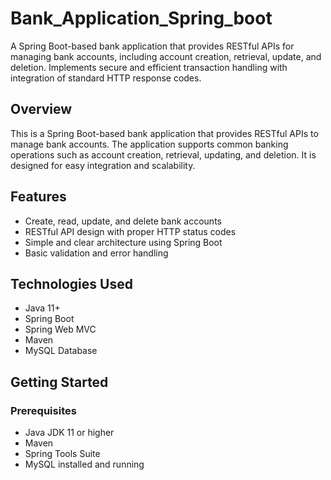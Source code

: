 # Bank_Application_Spring_boot
A Spring Boot-based bank application that provides RESTful APIs for managing bank accounts, including account creation, retrieval, update, and deletion. Implements secure and efficient transaction handling with integration of standard HTTP response codes.

## Overview
This is a Spring Boot-based bank application that provides RESTful APIs to manage bank accounts. The application supports common banking operations such as account creation, retrieval, updating, and deletion. It is designed for easy integration and scalability.

## Features
- Create, read, update, and delete bank accounts
- RESTful API design with proper HTTP status codes
- Simple and clear architecture using Spring Boot
- Basic validation and error handling

## Technologies Used
- Java 11+
- Spring Boot
- Spring Web MVC
- Maven
- MySQL Database

## Getting Started

### Prerequisites
- Java JDK 11 or higher
- Maven
- Spring Tools Suite
- MySQL installed and running


